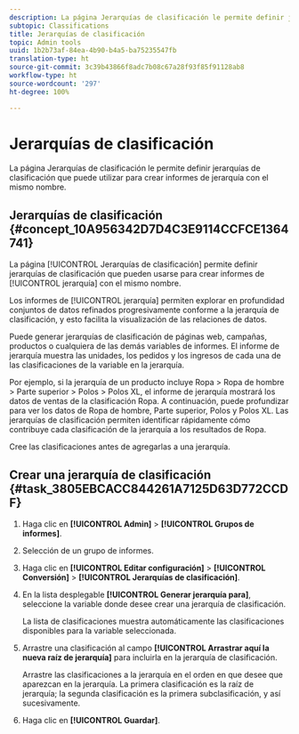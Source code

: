```yaml
---
description: La página Jerarquías de clasificación le permite definir jerarquías de clasificación que puede utilizar para crear informes de jerarquía con el mismo nombre.
subtopic: Classifications
title: Jerarquías de clasificación
topic: Admin tools
uuid: 1b2b73af-84ea-4b90-b4a5-ba75235547fb
translation-type: ht
source-git-commit: 3c39b43866f8adc7b08c67a28f93f85f91128ab8
workflow-type: ht
source-wordcount: '297'
ht-degree: 100%

---
```



# Jerarquías de clasificación

La página Jerarquías de clasificación le permite definir jerarquías de clasificación que puede utilizar para crear informes de jerarquía con el mismo nombre.

## Jerarquías de clasificación {#concept_10A956342D7D4C3E9114CCFCE1364741}

La página [!UICONTROL Jerarquías de clasificación] permite definir jerarquías de clasificación que pueden usarse para crear informes de [!UICONTROL jerarquía] con el mismo nombre.

Los informes de [!UICONTROL jerarquía] permiten explorar en profundidad conjuntos de datos refinados progresivamente conforme a la jerarquía de clasificación, y esto facilita la visualización de las relaciones de datos.

Puede generar jerarquías de clasificación de páginas web, campañas, productos o cualquiera de las demás variables de informes. El informe de jerarquía muestra las unidades, los pedidos y los ingresos de cada una de las clasificaciones de la variable en la jerarquía.

Por ejemplo, si la jerarquía de un producto incluye Ropa > Ropa de hombre > Parte superior > Polos > Polos XL, el informe de jerarquía mostrará los datos de ventas de la clasificación Ropa. A continuación, puede profundizar para ver los datos de Ropa de hombre, Parte superior, Polos y Polos XL. Las jerarquías de clasificación permiten identificar rápidamente cómo contribuye cada clasificación de la jerarquía a los resultados de Ropa.

Cree las clasificaciones antes de agregarlas a una jerarquía.

## Crear una jerarquía de clasificación {#task_3805EBCACC844261A7125D63D772CCDF}

1. Haga clic en **[!UICONTROL Admin]** > **[!UICONTROL Grupos de informes]**.
1. Selección de un grupo de informes.
1. Haga clic en **[!UICONTROL Editar configuración]** > **[!UICONTROL Conversión]** > **[!UICONTROL Jerarquías de clasificación]**.
1. En la lista desplegable **[!UICONTROL Generar jerarquía para]**, seleccione la variable donde desee crear una jerarquía de clasificación.

   La lista de clasificaciones muestra automáticamente las clasificaciones disponibles para la variable seleccionada.
1. Arrastre una clasificación al campo **[!UICONTROL Arrastrar aquí la nueva raíz de jerarquía]** para incluirla en la jerarquía de clasificación.

   Arrastre las clasificaciones a la jerarquía en el orden en que desee que aparezcan en la jerarquía. La primera clasificación es la raíz de jerarquía; la segunda clasificación es la primera subclasificación, y así sucesivamente.
1. Haga clic en **[!UICONTROL Guardar]**.
